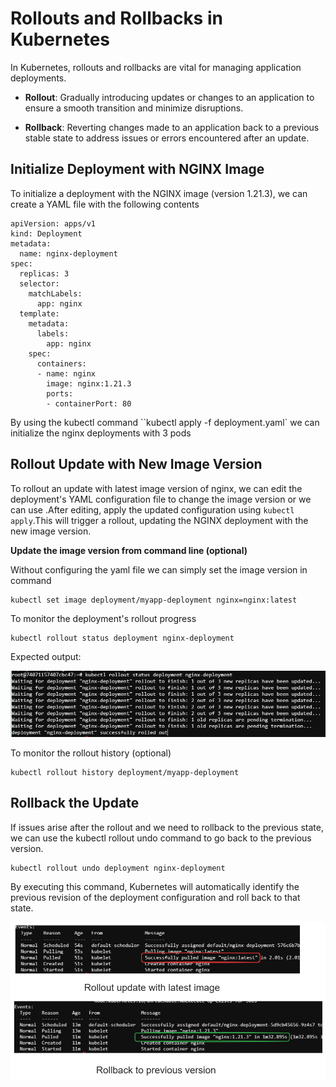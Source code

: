 # Rollouts and Rollbacks in Kubernetes

In Kubernetes, rollouts and rollbacks are vital for managing application deployments. 

- **Rollout**: Gradually introducing updates or changes to an application to ensure a smooth transition and minimize disruptions.

- **Rollback**: Reverting changes made to an application back to a previous stable state to address issues or errors encountered after an update.

<!-- <div style="text-align:center"><img src="./images/rollback.png" height="150" width="400"></div> -->

## Initialize Deployment with NGINX Image

To initialize a deployment with the  NGINX image (version 1.21.3), we can create a YAML file with the following contents

```
apiVersion: apps/v1
kind: Deployment
metadata:
  name: nginx-deployment
spec:
  replicas: 3
  selector:
    matchLabels:
      app: nginx
  template:
    metadata:
      labels:
        app: nginx
    spec:
      containers:
      - name: nginx
        image: nginx:1.21.3
        ports:
        - containerPort: 80
```

By using the kubectl command ``kubectl apply -f deployment.yaml` we can initialize the nginx deployments with 3 pods

## Rollout Update with New Image Version

To rollout an update with latest image version of nginx, we can edit the deployment's YAML configuration file to change the image version or we can use .After editing, apply the updated configuration using ``kubectl apply``.This will trigger a rollout, updating the NGINX deployment with the new image version.

**Update the image version from command line (optional)**

Without configuring the yaml file we can simply set the image version in command

```
kubectl set image deployment/myapp-deployment nginx=nginx:latest
```

To monitor the deployment's rollout progress 

```
kubectl rollout status deployment nginx-deployment
```

Expected output:

<div style="text-align:center"><img src="./images/5.png" ></div>


To monitor the rollout history (optional)

```
kubectl rollout history deployment/myapp-deployment
```
## Rollback the Update

If issues arise after the rollout and we need to rollback to the previous state, we can use the kubectl rollout undo command to go back to the previous version.

```
kubectl rollout undo deployment nginx-deployment
```

By executing this command, Kubernetes will automatically identify the previous revision of the deployment configuration and roll back to that state.

<div style="text-align:center"><img src="./images/67.png" width="700" ></div>